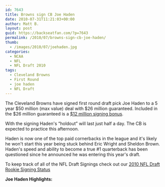 ```yaml
---
id: 7643
title: Browns sign CB Joe Haden
date: 2010-07-31T11:21:03+00:00
author: Matt B.
layout: post
guid: https://backseatfan.com/?p=7643
permalink: /2010/07/browns-sign-cb-joe-haden/
thumb:
  - /images/2010/07/joehaden.jpg
categories:
  - NCAA
  - NFL
  - NFL Draft 2010
tags:
  - Cleveland Browns
  - First Round
  - joe haden
  - NFL Draft
---
```


<div class="entry">
  <p>
    The Cleveland Browns have signed first round draft pick Joe Haden to a 5 year $50 million (max value) deal with $26 million guaranteed. Included in the $26 million guaranteed is a <a href="http://twitter.com/JasonLaCanfora/statuses/20005737780">$12 million signing bonus</a>.
  </p>

  <p>
    With the signing Haden's &#8220;holdout&#8221; will last just half a day. The CB is expected to practice this afternoon.
  </p>

  <p>
    Haden is now one of the top paid cornerbacks in the league and it's likely he won't start this year being stuck behind Eric Wright and Sheldon Brown. Haden's speed and ability to become a true #1 quarterback has been questioned since he announced he was entering this year's draft.
  </p>

  <p>
    To keep track of all of the NFL Draft Signings check out our <a href="https://backseatfan.com/index.php/2010/04/2010-nfl-draft-rookie-signing-status/">2010 NFL Draft Rookie Signing Status</a>
  </p>

  <p>
    <strong>Joe Haden Highlights:</strong>
  </p>

  <p>
  </p>
</div>
